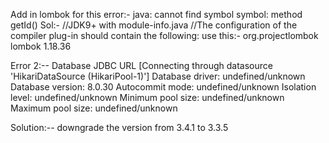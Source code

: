 Add in lombok for this error:-
 java: cannot find symbol
  symbol:   method getId()
Sol:-
//JDK9+ with module-info.java
//The configuration of the compiler plug-in should contain the following:
     use this:-
<annotationProcessorPaths>
	<path>
		<groupId>org.projectlombok</groupId>
		<artifactId>lombok</artifactId>
		<version>1.18.36</version>
	</path>
</annotationProcessorPaths>

Error 2:--
Database JDBC URL [Connecting through datasource 'HikariDataSource (HikariPool-1)']
	Database driver: undefined/unknown
	Database version: 8.0.30
	Autocommit mode: undefined/unknown
	Isolation level: undefined/unknown
	Minimum pool size: undefined/unknown
	Maximum pool size: undefined/unknown

 Solution:-- downgrade the version from 3.4.1 to 3.3.5
